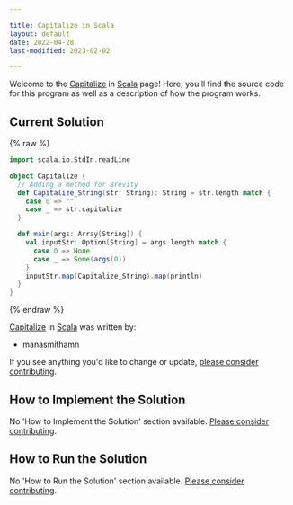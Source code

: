 ```yaml
---

title: Capitalize in Scala
layout: default
date: 2022-04-28
last-modified: 2023-02-02

---
```


Welcome to the [Capitalize](https://sampleprograms.io/projects/capitalize) in [Scala](https://sampleprograms.io/languages/scala) page! Here, you'll find the source code for this program as well as a description of how the program works.

## Current Solution

{% raw %}

```scala
import scala.io.StdIn.readLine

object Capitalize {
  // Adding a method for Brevity 
  def Capitalize_String(str: String): String = str.length match {
    case 0 => ""
    case _ => str.capitalize
  }

  def main(args: Array[String]) {
    val inputStr: Option[String] = args.length match {
      case 0 => None
      case _ => Some(args(0))
    }
    inputStr.map(Capitalize_String).map(println)
  }
}
```

{% endraw %}

[Capitalize](https://sampleprograms.io/projects/capitalize) in [Scala](https://sampleprograms.io/languages/scala) was written by:

- manasmithamn

If you see anything you'd like to change or update, [please consider contributing](https://github.com/TheRenegadeCoder/sample-programs).

## How to Implement the Solution

No 'How to Implement the Solution' section available. [Please consider contributing](https://github.com/TheRenegadeCoder/sample-programs-website).

## How to Run the Solution

No 'How to Run the Solution' section available. [Please consider contributing](https://github.com/TheRenegadeCoder/sample-programs-website).